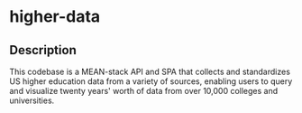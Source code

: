 # higher-data

## Description

This codebase is a MEAN-stack API and SPA that collects and standardizes US higher education data from a variety of sources, enabling users to query and visualize twenty years' worth of data from over 10,000 colleges and universities. 
